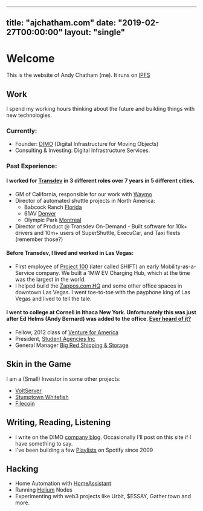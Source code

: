 
---
title: "ajchatham.com"
date: "2019-02-27T00:00:00"
layout: "single"
---

# Welcome
This is the website of Andy Chatham (me). It runs on [IPFS](https://ipfs.io)

## Work

I spend my working hours thinking about the future and building things with new technologies. 

### Currently: 
- Founder: [DIMO](https://dimo.zone/) (Digital Infrastructure for Moving Objects) 
- Consulting & Investing: Digital Infrastructure Services. 

### Past Experience: 

#### I worked for [Transdev](https://www.transdev.com/en/) in 3 different roles over 7 years in 5 different cities. 
- GM of California, responsible for our work with [Waymo](https://waymo.com/) 
- Director of automated shuttle projects in North America:
	- Babcock Ranch [Florida](https://www.forbes.com/sites/johnmcmanus/2018/10/22/in-autonomous-vehicles-future-garages-go-away-heres-10-big-re-impacts/#5855e23e4dc0)
	- 61AV [Denver](https://www.rtd-denver.com/projects/61av)
	- Olympic Park [Montreal](https://nextcity.org/daily/entry/autonomous-shuttles-passenger-service-montreal)
- Director of Product @ Transdev On-Demand
		- Built software for 10k+ drivers and 10m+ users of SuperShuttle, ExecuCar, and Taxi fleets (remember those?) 

#### Before Transdev, I lived and worked in Las Vegas: 
- First employee of [Project 100](https://www.bloomberg.com/news/articles/2014-03-04/las-vegas-of-all-places-may-be-about-to-reinvent-car-ownership) (later called SHIFT) an early Mobility-as-a-Service company. We built a 1MW EV Charging Hub, which at the time was the largest in the world. 
- I helped build the [Zappos.com HQ](https://officesnapshots.com/2013/12/16/new-zappos-downtown-las-vegas-headquarters/) and some other office spaces in downtown Las Vegas. I went toe-to-toe with the payphone king of Las Vegas and lived to tell the tale. 

#### I went to college at Cornell in Ithaca New York. Unfortunately this was just after Ed Helms (Andy Bernard) was added to the office. [Ever heard of it?](https://www.youtube.com/watch?v=rKSti1O0Bio)
- Fellow, 2012 class of [Venture for America](https://ventureforamerica.org/) 
- President, [Student Agencies Inc](https://www.studentagencies.com/)
- General Manager [Big Red Shipping & Storage](https://www.bigredboxes.com/)

 
 
## Skin in the Game
I am a (Small) Investor in some other projects: 
- [VoltServer](https://voltserver.com/)
- [Stumptown Whitefish](http://www.stumptowninnofwhitefish.com/)
- [Filecoin](https://filecoin.io/)

## Writing, Reading, Listening
- I  write on the DIMO [company blog](https://dimo.zone/writing/). Occasionally I'll post on this site if I have something to say. 
- I've been building a few [Playlists](https://open.spotify.com/user/125411272) on Spotify since 2009 

## Hacking
- Home Automation with [HomeAssistant](https://www.home-assistant.io/)
- Running [Helium](https://www.helium.com/technology) Nodes 
- Experimenting with web3 projects like Urbit, $ESSAY, Gather.town and more. 


